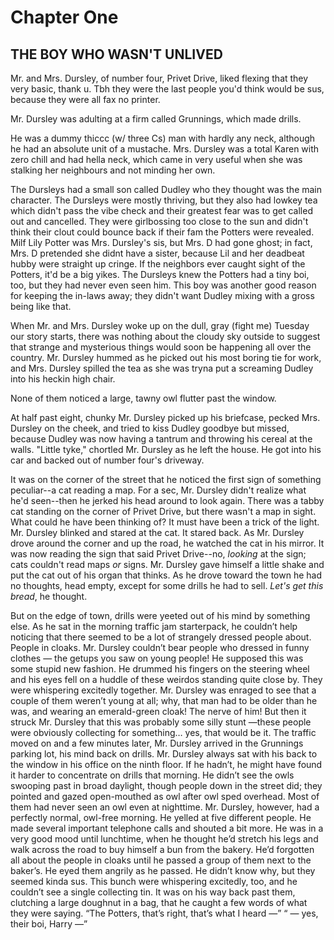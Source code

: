 # Chapter One
## THE BOY WHO WASN'T UNLIVED

Mr. and Mrs. Dursley, of number four, Privet Drive, liked flexing that they very basic, thank u. Tbh they were the last people you'd think would be sus, because they were all fax no printer.

Mr. Dursley was adulting at a firm called Grunnings, which made drills.

He was a dummy thiccc (w/ three Cs) man with hardly any neck, although he had an absolute unit of a mustache. Mrs. Dursley was a total Karen with zero chill and had hella neck, which came in very useful when she was stalking her neighbours and not minding her own.

The Dursleys had a small son called Dudley who they thought was the main character. The Dursleys were mostly thriving, but they also had lowkey tea which didn't pass the vibe check and their greatest fear was to get called out and cancelled. They were girlbossing too close to the sun and didn't think their clout could bounce back if their fam the Potters were revealed. Milf Lily Potter was Mrs. Dursley's sis, but Mrs. D had gone ghost; in fact, Mrs. D pretended she didnt have a sister, because Lil and her deadbeat hubby were straight up cringe. If the neighbors ever caught sight of the Potters, it'd be a big yikes. The Dursleys knew the Potters had a tiny boi, too, but they had never even seen him. This boy was another good reason for keeping the in-laws away; they didn't want Dudley mixing with a gross being like that.

When Mr. and Mrs. Dursley woke up on the dull, gray (fight me) Tuesday our story starts, there was nothing about the cloudy sky outside to suggest that strange and mysterious things would soon be happening all over the country. Mr. Dursley hummed as he picked out his most boring tie for work, and Mrs. Dursley spilled the tea as she was tryna put a screaming Dudley into his heckin high chair.

None of them noticed a large, tawny owl flutter past the window.

At half past eight, chunky Mr. Dursley picked up his briefcase, pecked Mrs. Dursley on the cheek, and tried to kiss Dudley goodbye but missed, because Dudley was now having a tantrum and throwing his cereal at the walls. "Little tyke," chortled Mr. Dursley as he left the house. He got into his car and backed out of number four's driveway.

It was on the corner of the street that he noticed the first sign of something peculiar--a cat reading a map. For a sec, Mr. Dursley didn't realize what he'd seen--then he jerked his head around to look again. There was a tabby cat standing on the corner of Privet Drive, but there wasn't a map in sight. What could he have been thinking of? It must have been a trick of the light. Mr. Dursley blinked and stared at the cat. It stared back. As Mr. Dursley drove around the corner and up the road, he watched the cat in his mirror. It was now reading the sign that said Privet Drive--no, _looking_ at the sign; cats couldn't read maps _or_ signs. Mr. Dursley gave himself a little shake and put the cat out of his organ that thinks. As he drove toward the town he had no thoughts, head empty, except for some drills he had to sell. _Let's get this bread_, he thought.

But on the edge of town, drills were yeeted out of his mind by something else. As he sat in the morning traffic jam starterpack, he couldn’t help noticing that there seemed to be a lot of strangely dressed people about. People in cloaks. Mr. Dursley couldn’t bear people who dressed in funny clothes — the getups you saw on young people! He supposed this was some stupid new fashion. He drummed his fingers on the steering wheel and his eyes fell on a huddle of these weirdos standing quite close by. They were whispering excitedly together. Mr. Dursley was enraged to see that a couple of them weren’t young at all; why, that man had to be older than he was, and wearing an emerald-green cloak! The nerve of him! But then it struck Mr. Dursley that this was probably some silly stunt —these people were obviously collecting for something… yes, that would be it. The traffic moved on and a few minutes later, Mr. Dursley arrived in the Grunnings parking lot, his mind back on drills. Mr. Dursley always sat with his back to the window in his office on the ninth floor. If he hadn’t, he might have found it harder to concentrate on drills that morning. He didn’t see the owls swooping past in broad daylight, though people down in the street did; they pointed and gazed open-mouthed as owl after owl sped overhead. Most of them had never seen an owl even at nighttime. Mr. Dursley, however, had a perfectly normal, owl-free morning. He yelled at five different people. He made several important telephone calls and shouted a bit more. He was in a very good mood until lunchtime, when he thought he’d stretch his legs and walk across the road to buy himself a bun from the bakery. He’d forgotten all about the people in cloaks until he passed a group of them next to the baker’s. He eyed them angrily as he passed. He didn’t know why, but they seemed kinda sus. This bunch were whispering excitedly, too, and he couldn’t see a single collecting tin. It was on his way back past them, clutching a large doughnut in a bag, that he caught a few words of what they were saying. “The Potters, that’s right, that’s what I heard —” 
“ — yes, their boi, Harry —”
